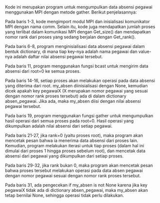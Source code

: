 Kode ini merupakan program untuk mengumpulkan data absensi pegawai menggunakan MPI dengan metode gather. Berikut penjelasannya:

Pada baris 1-3, kode mengimport modul MPI dan inisialisasi komunikator MPI dengan nama comm. Selain itu, kode juga mendapatkan jumlah proses yang terlibat dalam komunikasi MPI dengan Get_size() dan mendapatkan nomor rank dari proses yang sedang berjalan dengan Get_rank().

Pada baris 6-8, program menginisialisasi data absensi pegawai dalam bentuk dictionary, di mana tiap key-nya adalah nama pegawai dan value-nya adalah daftar nilai absensi pegawai tersebut.

Pada baris 11, program menggunakan fungsi bcast untuk mengirim data absensi dari root=0 ke semua proses.

Pada baris 14-16, setiap proses akan melakukan operasi pada data absensi yang diterima dari root. my_absen diinisialisasi dengan None, kemudian dicek apakah key pegawaiX (X merupakan nomor pegawai yang sesuai dengan nomor rank proses tersebut) ada di dalam dictionary absen_pegawai. Jika ada, maka my_absen diisi dengan nilai absensi pegawai tersebut.

Pada baris 19, program menggunakan fungsi gather untuk mengumpulkan hasil operasi dari semua proses pada root=0. Hasil operasi yang dikumpulkan adalah nilai absensi dari setiap pegawai.

Pada baris 21-27, jika rank=0 (yaitu proses root), maka program akan mencetak pesan bahwa ia menerima data absensi dari proses lain. Kemudian, program melakukan iterasi untuk tiap proses (dalam hal ini dimulai dari proses 1 hingga proses sebelum root), dan mencetak data absensi dari pegawai yang dikumpulkan dari setiap proses.

Pada baris 29-32, jika rank bukan 0, maka program akan mencetak pesan bahwa proses tersebut melakukan operasi pada data absen pegawai dengan nomor pegawai sesuai dengan nomor rank proses tersebut.

Pada baris 31, ada pengecekan if my_absen is not None karena jika key pegawaiX tidak ada di dictionary absen_pegawai, maka my_absen akan tetap bernilai None, sehingga operasi tidak perlu dilakukan.